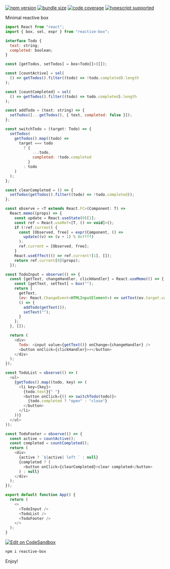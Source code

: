 [![npm version](https://img.shields.io/npm/v/reactive-box?style=flat-square)](https://www.npmjs.com/package/reactive-box) [![bundle size](https://img.shields.io/bundlephobia/minzip/reactive-box?style=flat-square)](https://bundlephobia.com/result?p=reactive-box) [![code coverage](https://img.shields.io/coveralls/github/betula/reactive-box?style=flat-square)](https://coveralls.io/github/betula/reactive-box) [![typescript supported](https://img.shields.io/npm/types/typescript?style=flat-square)](./src/main.d.ts)

Minimal reactive box

```javascript
import React from "react";
import { box, sel, expr } from "reactive-box";

interface Todo {
  text: string;
  completed: boolean;
}

const [getTodos, setTodos] = box<Todo[]>([]);

const [countActive] = sel(
  () => getTodos().filter((todo) => !todo.completed).length
);

const [countCompleted] = sel(
  () => getTodos().filter((todo) => todo.completed).length
);

const addTodo = (text: string) => {
  setTodos([...getTodos(), { text, completed: false }]);
};

const switchTodo = (target: Todo) => {
  setTodos(
    getTodos().map((todo) =>
      target === todo
        ? {
            ...todo,
            completed: !todo.completed
          }
        : todo
    )
  );
};

const clearCompleted = () => {
  setTodos(getTodos().filter((todo) => !todo.completed));
};

const observe = <T extends React.FC>(Component: T) =>
  React.memo((props) => {
    const update = React.useState(0)[1];
    const ref = React.useRef<[T, () => void]>();
    if (!ref.current) {
      const [Observed, free] = expr(Component, () =>
        update((v) => (v + 1) % 0xffff)
      );
      ref.current = [Observed, free];
    }
    React.useEffect(() => ref.current![1], []);
    return ref.current[0](props);
  });

const TodoInput = observe(() => {
  const [getText, changeHandler, clickHandler] = React.useMemo(() => {
    const [getText, setText] = box("");
    return [
      getText,
      (ev: React.ChangeEvent<HTMLInputElement>) => setText(ev.target.value),
      () => {
        addTodo(getText());
        setText("");
      }
    ];
  }, []);

  return (
    <div>
      Todo: <input value={getText()} onChange={changeHandler} />
      <button onClick={clickHandler}>+</button>
    </div>
  );
});

const TodoList = observe(() => (
  <ul>
    {getTodos().map((todo, key) => (
      <li key={key}>
        {todo.text}{" "}
        <button onClick={() => switchTodo(todo)}>
          {todo.completed ? "open" : "close"}
        </button>
      </li>
    ))}
  </ul>
));

const TodoFooter = observe(() => {
  const active = countActive();
  const completed = countCompleted();
  return (
    <div>
      {active ? `${active} left ` : null}
      {completed ? (
        <button onClick={clearCompleted}>clear completed</button>
      ) : null}
    </div>
  );
});

export default function App() {
  return (
    <>
      <TodoInput />
      <TodoList />
      <TodoFooter />
    </>
  );
}
```

[![Edit on CodeSandbox](https://codesandbox.io/static/img/play-codesandbox.svg)](https://codesandbox.io/s/reactive-box-todos-esq2m?hidenavigation=1&module=%2Fsrc%2FApp.tsx)

```bash
npm i reactive-box
```

Enjoy!
